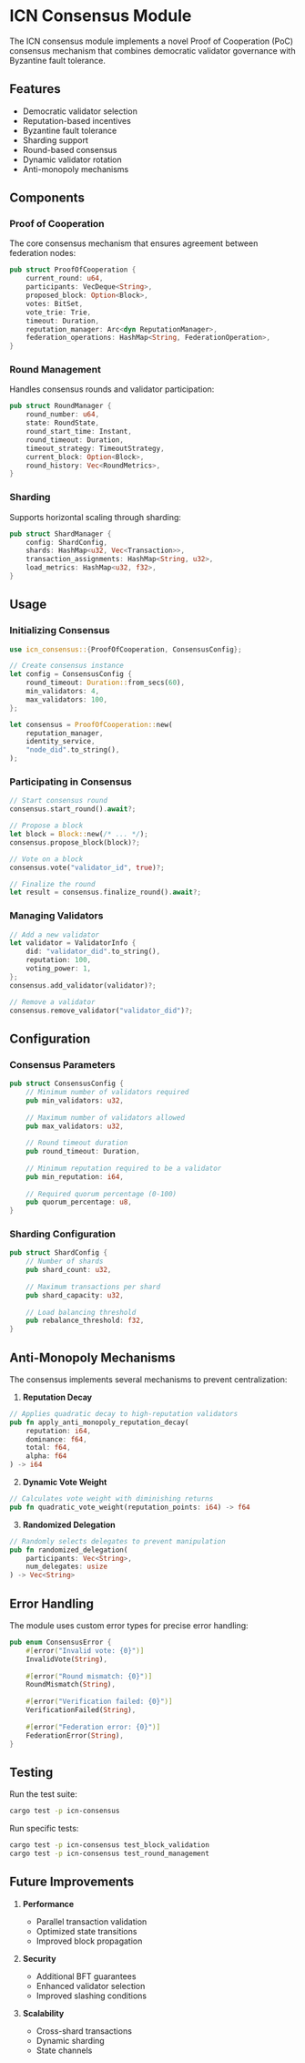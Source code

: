 # ICN Consensus Module

The ICN consensus module implements a novel Proof of Cooperation (PoC) consensus mechanism that combines democratic validator governance with Byzantine fault tolerance.

## Features

- Democratic validator selection
- Reputation-based incentives
- Byzantine fault tolerance
- Sharding support
- Round-based consensus
- Dynamic validator rotation
- Anti-monopoly mechanisms

## Components

### Proof of Cooperation

The core consensus mechanism that ensures agreement between federation nodes:

```rust
pub struct ProofOfCooperation {
    current_round: u64,
    participants: VecDeque<String>,
    proposed_block: Option<Block>,
    votes: BitSet,
    vote_trie: Trie,
    timeout: Duration,
    reputation_manager: Arc<dyn ReputationManager>,
    federation_operations: HashMap<String, FederationOperation>,
}
```

### Round Management

Handles consensus rounds and validator participation:

```rust
pub struct RoundManager {
    round_number: u64,
    state: RoundState,
    round_start_time: Instant,
    round_timeout: Duration,
    timeout_strategy: TimeoutStrategy,
    current_block: Option<Block>,
    round_history: Vec<RoundMetrics>,
}
```

### Sharding

Supports horizontal scaling through sharding:

```rust
pub struct ShardManager {
    config: ShardConfig,
    shards: HashMap<u32, Vec<Transaction>>,
    transaction_assignments: HashMap<String, u32>,
    load_metrics: HashMap<u32, f32>,
}
```

## Usage

### Initializing Consensus

```rust
use icn_consensus::{ProofOfCooperation, ConsensusConfig};

// Create consensus instance
let config = ConsensusConfig {
    round_timeout: Duration::from_secs(60),
    min_validators: 4,
    max_validators: 100,
};

let consensus = ProofOfCooperation::new(
    reputation_manager,
    identity_service,
    "node_did".to_string(),
);
```

### Participating in Consensus

```rust
// Start consensus round
consensus.start_round().await?;

// Propose a block
let block = Block::new(/* ... */);
consensus.propose_block(block)?;

// Vote on a block
consensus.vote("validator_id", true)?;

// Finalize the round
let result = consensus.finalize_round().await?;
```

### Managing Validators

```rust
// Add a new validator
let validator = ValidatorInfo {
    did: "validator_did".to_string(),
    reputation: 100,
    voting_power: 1,
};
consensus.add_validator(validator)?;

// Remove a validator
consensus.remove_validator("validator_did")?;
```

## Configuration

### Consensus Parameters

```rust
pub struct ConsensusConfig {
    // Minimum number of validators required
    pub min_validators: u32,
    
    // Maximum number of validators allowed
    pub max_validators: u32,
    
    // Round timeout duration
    pub round_timeout: Duration,
    
    // Minimum reputation required to be a validator
    pub min_reputation: i64,
    
    // Required quorum percentage (0-100)
    pub quorum_percentage: u8,
}
```

### Sharding Configuration

```rust
pub struct ShardConfig {
    // Number of shards
    pub shard_count: u32,
    
    // Maximum transactions per shard
    pub shard_capacity: u32,
    
    // Load balancing threshold
    pub rebalance_threshold: f32,
}
```

## Anti-Monopoly Mechanisms

The consensus implements several mechanisms to prevent centralization:

1. **Reputation Decay**
```rust
// Applies quadratic decay to high-reputation validators
pub fn apply_anti_monopoly_reputation_decay(
    reputation: i64,
    dominance: f64,
    total: f64,
    alpha: f64
) -> i64
```

2. **Dynamic Vote Weight**
```rust
// Calculates vote weight with diminishing returns
pub fn quadratic_vote_weight(reputation_points: i64) -> f64
```

3. **Randomized Delegation**
```rust
// Randomly selects delegates to prevent manipulation
pub fn randomized_delegation(
    participants: Vec<String>,
    num_delegates: usize
) -> Vec<String>
```

## Error Handling

The module uses custom error types for precise error handling:

```rust
pub enum ConsensusError {
    #[error("Invalid vote: {0}")]
    InvalidVote(String),
    
    #[error("Round mismatch: {0}")]
    RoundMismatch(String),
    
    #[error("Verification failed: {0}")]
    VerificationFailed(String),
    
    #[error("Federation error: {0}")]
    FederationError(String),
}
```

## Testing

Run the test suite:

```bash
cargo test -p icn-consensus
```

Run specific tests:

```bash
cargo test -p icn-consensus test_block_validation
cargo test -p icn-consensus test_round_management
```

## Future Improvements

1. **Performance**
   - Parallel transaction validation
   - Optimized state transitions
   - Improved block propagation

2. **Security**
   - Additional BFT guarantees
   - Enhanced validator selection
   - Improved slashing conditions

3. **Scalability**
   - Cross-shard transactions
   - Dynamic sharding
   - State channels
